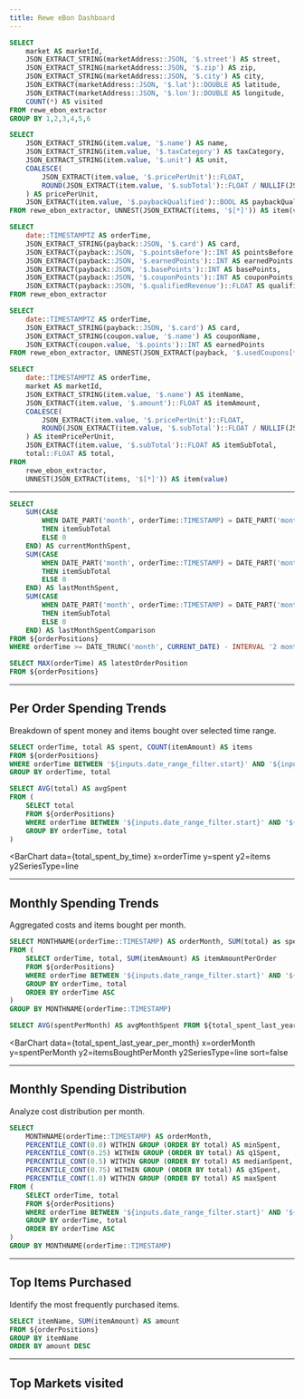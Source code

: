```yaml
---
title: Rewe eBon Dashboard
---
```


```sql marketData
SELECT
    market AS marketId,
    JSON_EXTRACT_STRING(marketAddress::JSON, '$.street') AS street,
    JSON_EXTRACT_STRING(marketAddress::JSON, '$.zip') AS zip,
    JSON_EXTRACT_STRING(marketAddress::JSON, '$.city') AS city,
    JSON_EXTRACT(marketAddress::JSON, '$.lat')::DOUBLE AS latitude,
    JSON_EXTRACT(marketAddress::JSON, '$.lon')::DOUBLE AS longitude,
    COUNT(*) AS visited
FROM rewe_ebon_extractor
GROUP BY 1,2,3,4,5,6
```

```sql items
SELECT
    JSON_EXTRACT_STRING(item.value, '$.name') AS name,
    JSON_EXTRACT_STRING(item.value, '$.taxCategory') AS taxCategory,
    JSON_EXTRACT_STRING(item.value, '$.unit') AS unit,
    COALESCE(
        JSON_EXTRACT(item.value, '$.pricePerUnit')::FLOAT,
        ROUND(JSON_EXTRACT(item.value, '$.subTotal')::FLOAT / NULLIF(JSON_EXTRACT(item.value, '$.amount')::FLOAT, 0), 2)
    ) AS pricePerUnit,
    JSON_EXTRACT(item.value, '$.paybackQualified')::BOOL AS paybackQualified
FROM rewe_ebon_extractor, UNNEST(JSON_EXTRACT(items, '$[*]')) AS item(value)
```

```sql payback
SELECT
    date::TIMESTAMPTZ AS orderTime,
    JSON_EXTRACT_STRING(payback::JSON, '$.card') AS card,
    JSON_EXTRACT(payback::JSON, '$.pointsBefore')::INT AS pointsBefore,
    JSON_EXTRACT(payback::JSON, '$.earnedPoints')::INT AS earnedPoints,
    JSON_EXTRACT(payback::JSON, '$.basePoints')::INT AS basePoints,
    JSON_EXTRACT(payback::JSON, '$.couponPoints')::INT AS couponPoints,
    JSON_EXTRACT(payback::JSON, '$.qualifiedRevenue')::FLOAT AS qualifiedRevenue
FROM rewe_ebon_extractor
```

```sql payback_coupons
SELECT
    date::TIMESTAMPTZ AS orderTime,
    JSON_EXTRACT_STRING(payback::JSON, '$.card') AS card,
    JSON_EXTRACT_STRING(coupon.value, '$.name') AS couponName,
    JSON_EXTRACT(coupon.value, '$.points')::INT AS earnedPoints
FROM rewe_ebon_extractor, UNNEST(JSON_EXTRACT(payback, '$.usedCoupons[*]')) AS coupon(value)
```

```sql orderPositions
SELECT
    date::TIMESTAMPTZ AS orderTime,
    market AS marketId,
    JSON_EXTRACT_STRING(item.value, '$.name') AS itemName,
    JSON_EXTRACT(item.value, '$.amount')::FLOAT AS itemAmount,
    COALESCE(
        JSON_EXTRACT(item.value, '$.pricePerUnit')::FLOAT,
        ROUND(JSON_EXTRACT(item.value, '$.subTotal')::FLOAT / NULLIF(JSON_EXTRACT(item.value, '$.amount')::FLOAT, 0), 2)
    ) AS itemPricePerUnit,
    JSON_EXTRACT(item.value, '$.subTotal')::FLOAT AS itemSubTotal,
    total::FLOAT AS total,
FROM
    rewe_ebon_extractor,
    UNNEST(JSON_EXTRACT(items, '$[*]')) AS item(value)
```

---

```sql total_spent_by_month
SELECT 
    SUM(CASE 
        WHEN DATE_PART('month', orderTime::TIMESTAMP) = DATE_PART('month', CURRENT_DATE)
        THEN itemSubTotal
        ELSE 0
    END) AS currentMonthSpent,
    SUM(CASE 
        WHEN DATE_PART('month', orderTime::TIMESTAMP) = DATE_PART('month', CURRENT_DATE - INTERVAL '1 month')
        THEN itemSubTotal
        ELSE 0
    END) AS lastMonthSpent,
    SUM(CASE 
        WHEN DATE_PART('month', orderTime::TIMESTAMP) = DATE_PART('month', CURRENT_DATE - INTERVAL '2 month')
        THEN itemSubTotal
        ELSE 0
    END) AS lastMonthSpentComparison
FROM ${orderPositions}
WHERE orderTime >= DATE_TRUNC('month', CURRENT_DATE) - INTERVAL '2 month';
```

```sql latest_order_position
SELECT MAX(orderTime) AS latestOrderPosition
FROM ${orderPositions}
```

<BigValue
title='Spent (current Month)'
data={total_spent_by_month}
value=currentMonthSpent
/>

<BigValue
title='Spent (Last Month)'
data={total_spent_by_month}
value=lastMonthSpent
comparison=lastMonthSpentComparison
comparisonTitle="vs. Month before"
downIsGood=true
/>

<BigValue
title='Most recent data'
data={latest_order_position}
value=latestOrderPosition
/>

---

<DateRange
name=date_range_filter
data={orderPositions}
dates=orderTime
defaultValue='Last 3 Months'
/>

## Per Order Spending Trends
Breakdown of spent money and items bought over selected time range.

```sql total_spent_by_time
SELECT orderTime, total AS spent, COUNT(itemAmount) AS items
FROM ${orderPositions}
WHERE orderTime BETWEEN '${inputs.date_range_filter.start}' AND '${inputs.date_range_filter.end}'
GROUP BY orderTime, total
```

```sql avg_spent_by_time
SELECT AVG(total) AS avgSpent
FROM (
    SELECT total
    FROM ${orderPositions}
    WHERE orderTime BETWEEN '${inputs.date_range_filter.start}' AND '${inputs.date_range_filter.end}'
    GROUP BY orderTime, total
)
```

<BarChart
data={total_spent_by_time}
x=orderTime
y=spent
y2=items
y2SeriesType=line
>
<ReferenceLine data={avg_spent_by_time} y=avgSpent label=avg/>
</BarChart>

---

## Monthly Spending Trends
Aggregated costs and items bought per month.

```sql total_spent_last_year_per_month
SELECT MONTHNAME(orderTime::TIMESTAMP) AS orderMonth, SUM(total) as spentPerMonth, SUM(itemAmountPerOrder) AS itemsBoughtPerMonth
FROM (
    SELECT orderTime, total, SUM(itemAmount) AS itemAmountPerOrder
    FROM ${orderPositions}
    WHERE orderTime BETWEEN '${inputs.date_range_filter.start}' AND '${inputs.date_range_filter.end}'
    GROUP BY orderTime, total
    ORDER BY orderTime ASC
)
GROUP BY MONTHNAME(orderTime::TIMESTAMP)
```

```sql avg_total_spent_last_year_per_month
SELECT AVG(spentPerMonth) AS avgMonthSpent FROM ${total_spent_last_year_per_month}
```

<BarChart
data={total_spent_last_year_per_month}
x=orderMonth
y=spentPerMonth
y2=itemsBoughtPerMonth
y2SeriesType=line
sort=false
>
<ReferenceLine data={avg_total_spent_last_year_per_month} y=avgMonthSpent label=avg/>
</BarChart>

---

## Monthly Spending Distribution
Analyze cost distribution per month.

```sql monthly_spending_for_boxplot
SELECT 
    MONTHNAME(orderTime::TIMESTAMP) AS orderMonth, 
    PERCENTILE_CONT(0.0) WITHIN GROUP (ORDER BY total) AS minSpent,
    PERCENTILE_CONT(0.25) WITHIN GROUP (ORDER BY total) AS q1Spent,
    PERCENTILE_CONT(0.5) WITHIN GROUP (ORDER BY total) AS medianSpent,
    PERCENTILE_CONT(0.75) WITHIN GROUP (ORDER BY total) AS q3Spent,
    PERCENTILE_CONT(1.0) WITHIN GROUP (ORDER BY total) AS maxSpent
FROM (
    SELECT orderTime, total
    FROM ${orderPositions}
    WHERE orderTime BETWEEN '${inputs.date_range_filter.start}' AND '${inputs.date_range_filter.end}'
    GROUP BY orderTime, total
    ORDER BY orderTime ASC
)
GROUP BY MONTHNAME(orderTime::TIMESTAMP)
```

<BoxPlot
xAxisTitle='Month'
yAxisTitle='Costs'
data={monthly_spending_for_boxplot}
name=orderMonth
min=minSpent
intervalBottom=q1Spent
midpoint=medianSpent
intervalTop=q3Spent
max=maxSpent
sort=false
/>

---

## Top Items Purchased

Identify the most frequently purchased items.

```sql items_bought_frequency
SELECT itemName, SUM(itemAmount) AS amount
FROM ${orderPositions}
GROUP BY itemName
ORDER BY amount DESC
```

<DataTable data={items_bought_frequency} rows=10/>

---

## Top Markets visited

<BubbleMap
data={marketData}
lat=latitude
long=longitude
size=visited
pointName=street
/>

<DataTable data={marketData}/>